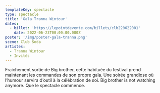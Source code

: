 ```yaml
---
templateKey: spectacle
type: spectacle
title: 'Gala Tranna Wintour'
dates: 
  - billet: 'https://lepointdevente.com/billets/clb220622001'
    date: 2022-06-23T00:00:00.000Z
poster: '/img/poster-gala-tranna.png'
scene: Club Soda
artistes:
  - Tranna Wintour
  - Invités
---
```

Fraichement sortie de Big brother, cette habituée du festival prend maintenant les commandes de son propre gala. Une soirée grandiose où l’humour servira d’outil à la célébration de soi. Big brother is not watching anymore. Que le spectacle commence.
